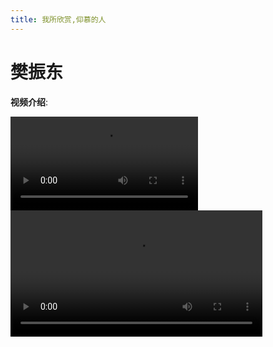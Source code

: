 ```yaml
---
title: 我所欣赏,仰慕的人
---
```




# 樊振东

**视频介绍**:

![视频介绍](./assets/videos/樊振东.mp4)
      <video controls width="80%">
        <source src="./assets/videos/樊振东.mp4" type="video/mp4">
      </video>